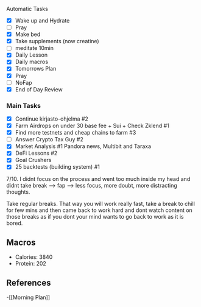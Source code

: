 Automatic Tasks
 
- [x] Wake up and Hydrate
- [ ] Pray
- [x] Make bed
- [x] Take supplements (now creatine)
- [ ] meditate 10min
- [x] Daily Lesson
- [x] Daily macros
- [x] Tomorrows Plan
- [x] Pray
- [ ] NoFap
- [x] End of Day Review

### Main Tasks
 
- [x] Continue kirjasto-ohjelma #2
- [x] Farm Airdrops on under 30 base fee + Sui + Check Zklend #1
- [x] Find more testnets and cheap chains to farm #3
- [ ] Answer Crypto Tax Guy #2
- [x] Market Analysis #1 Pandora news, Multibit and Taraxa
- [x] DeFi Lessons #2
- [x] Goal Crushers
- [x] 25 backtests (building  system) #1

7/10. I didnt focus on the process and went too much inside my head and didnt take break --> fap --> less focus, more doubt, more distracting thoughts. 

Take regular breaks. That way you will work really fast, take a break to chill for few mins and then came back to work hard and dont watch content on those breaks as if you dont your mind wants to go back to work as it is bored.

## Macros

- Calories: 3840
- Protein: 202
## References
<!-- Links to pages not referenced in the content -->
-[[Morning Plan]]